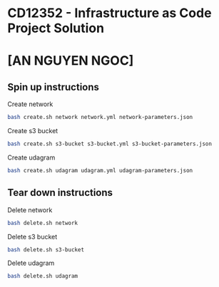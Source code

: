 # CD12352 - Infrastructure as Code Project Solution

# [AN NGUYEN NGOC]

## Spin up instructions

Create network

```bash
bash create.sh network network.yml network-parameters.json
```

Create s3 bucket

```bash
bash create.sh s3-bucket s3-bucket.yml s3-bucket-parameters.json
```

Create udagram

```bash
bash create.sh udagram udagram.yml udagram-parameters.json
```

## Tear down instructions

Delete network

```bash
bash delete.sh network
```

Delete s3 bucket

```bash
bash delete.sh s3-bucket
```

Delete udagram

```bash
bash delete.sh udagram
```
